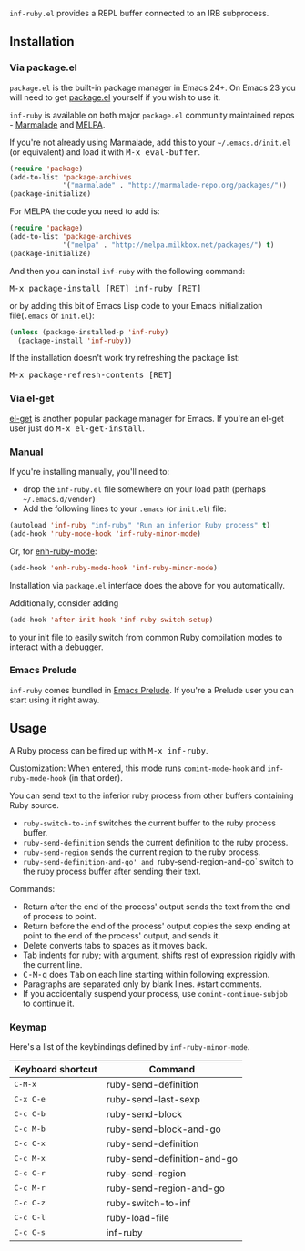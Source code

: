 `inf-ruby.el` provides a REPL buffer connected to an IRB subprocess.

## Installation

### Via package.el

`package.el` is the built-in package manager in Emacs 24+. On Emacs 23
you will need to get [package.el](http://bit.ly/pkg-el23) yourself if you wish to use it.

`inf-ruby` is available on both major `package.el` community
maintained repos -
[Marmalade](http://marmalade-repo.org/packages/inf-ruby) and
[MELPA](http://melpa.milkbox.net).

If you're not already using Marmalade, add this to your
`~/.emacs.d/init.el` (or equivalent) and load it with <kbd>M-x eval-buffer</kbd>.

```lisp
(require 'package)
(add-to-list 'package-archives
             '("marmalade" . "http://marmalade-repo.org/packages/"))
(package-initialize)
```

For MELPA the code you need to add is:

```lisp
(require 'package)
(add-to-list 'package-archives
             '("melpa" . "http://melpa.milkbox.net/packages/") t)
(package-initialize)
```

And then you can install `inf-ruby` with the following command:

<kbd>M-x package-install [RET] inf-ruby [RET]</kbd>

or by adding this bit of Emacs Lisp code to your Emacs initialization file(`.emacs` or `init.el`):

```lisp
(unless (package-installed-p 'inf-ruby)
  (package-install 'inf-ruby))
```

If the installation doesn't work try refreshing the package list:

<kbd>M-x package-refresh-contents [RET]</kbd>

### Via el-get

[el-get](https://github.com/dimitri/el-get) is another popular package manager for Emacs.
If you're an el-get user just do <kbd>M-x el-get-install</kbd>.

### Manual

If you're installing manually, you'll need to:

* drop the `inf-ruby.el` file somewhere on your load path (perhaps `~/.emacs.d/vendor`)
* Add the following lines to your `.emacs` (or `init.el`) file:

```lisp
(autoload 'inf-ruby "inf-ruby" "Run an inferior Ruby process" t)
(add-hook 'ruby-mode-hook 'inf-ruby-minor-mode)
```

Or, for [enh-ruby-mode](https://github.com/zenspider/enhanced-ruby-mode):

```lisp
(add-hook 'enh-ruby-mode-hook 'inf-ruby-minor-mode)
```

Installation via `package.el` interface does the above for you
automatically.

Additionally, consider adding

```lisp
(add-hook 'after-init-hook 'inf-ruby-switch-setup)
```

to your init file to easily switch from common Ruby compilation
modes to interact with a debugger.

### Emacs Prelude

`inf-ruby` comes bundled in
[Emacs Prelude](https://github.com/bbatsov/prelude). If you're a
Prelude user you can start using it right away.

## Usage

A Ruby process can be fired up with <kbd>M-x inf-ruby</kbd>.

Customization: When entered, this mode runs `comint-mode-hook` and
`inf-ruby-mode-hook` (in that order).

You can send text to the inferior ruby process from other buffers containing
Ruby source.

* `ruby-switch-to-inf` switches the current buffer to the ruby process buffer.
* `ruby-send-definition` sends the current definition to the ruby process.
* `ruby-send-region` sends the current region to the ruby process.
* `ruby-send-definition-and-go' and `ruby-send-region-and-go` switch to the ruby process buffer after sending their text.

Commands:

* Return after the end of the process' output sends the text from the
end of process to point.
* Return before the end of the process' output copies the sexp ending at point
to the end of the process' output, and sends it.
* Delete converts tabs to spaces as it moves back.
* Tab indents for ruby; with argument, shifts rest
of expression rigidly with the current line.
* <kbd>C-M-q</kbd> does <kbd>Tab</kbd> on each line starting within following expression.
* Paragraphs are separated only by blank lines.  `#`start comments.
* If you accidentally suspend your process, use
`comint-continue-subjob` to continue it.

### Keymap

Here's a list of the keybindings defined by `inf-ruby-minor-mode`.

Keyboard shortcut                    | Command
-------------------------------------|-------------------------------
<kbd>C-M-x</kbd>                     | ruby-send-definition
<kbd>C-x C-e</kbd>                   | ruby-send-last-sexp
<kbd>C-c C-b</kbd>                   | ruby-send-block
<kbd>C-c M-b</kbd>                   | ruby-send-block-and-go
<kbd>C-c C-x</kbd>                   | ruby-send-definition
<kbd>C-c M-x</kbd>                   | ruby-send-definition-and-go
<kbd>C-c C-r</kbd>                   | ruby-send-region
<kbd>C-c M-r</kbd>                   | ruby-send-region-and-go
<kbd>C-c C-z</kdb>                   | ruby-switch-to-inf
<kbd>C-c C-l</kbd>                   | ruby-load-file
<kbd>C-c C-s</kbd>                   | inf-ruby
